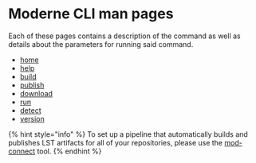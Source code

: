 # Moderne CLI man pages

Each of these pages contains a description of the command as well as details about the parameters for running said command.

* [home](https://moderneinc.github.io/moderne-cli/)
* [help](https://moderneinc.github.io/moderne-cli/mod-help.html)
* [build](https://moderneinc.github.io/moderne-cli/mod-build.html)
* [publish](https://moderneinc.github.io/moderne-cli/mod-publish.html)
* [download](https://moderneinc.github.io/moderne-cli/mod-download.html)
* [run](https://moderneinc.github.io/moderne-cli/mod-run.html)
* [detect](https://moderneinc.github.io/moderne-cli/mod-detect.html)
* [version](https://moderneinc.github.io/moderne-cli/mod-version.html)

{% hint style="info" %}
To set up a pipeline that automatically builds and publishes LST artifacts for all of your repositories, please use the [mod-connect](https://github.com/moderneinc/mod-connect) tool.
{% endhint %}
